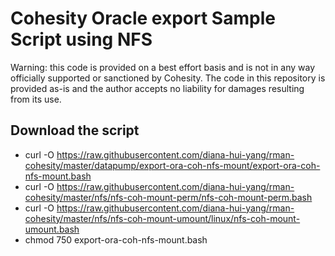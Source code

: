# Cohesity Oracle export Sample Script using NFS

Warning: this code is provided on a best effort basis and is not in any way officially supported or sanctioned by Cohesity. The code in this repository is provided as-is and the author accepts no liability for damages resulting from its use.

## Download the script

- curl -O https://raw.githubusercontent.com/diana-hui-yang/rman-cohesity/master/datapump/export-ora-coh-nfs-mount/export-ora-coh-nfs-mount.bash
- curl -O https://raw.githubusercontent.com/diana-hui-yang/rman-cohesity/master/nfs/nfs-coh-mount-perm/nfs-coh-mount-perm.bash
- curl -O https://raw.githubusercontent.com/diana-hui-yang/rman-cohesity/master/nfs/nfs-coh-mount-umount/linux/nfs-coh-mount-umount.bash
- chmod 750 export-ora-coh-nfs-mount.bash
